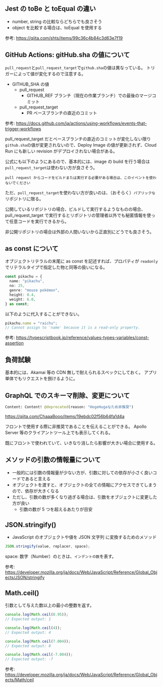 ## Jest の toBe と toEqual の違い

- number, string の比較ならどちらでも良さそう
- object を比較する場合は、toEqual を使用する

参考: https://qiita.com/shts/items/99c36c4b84c3d63e7f19

## GitHub Actions: gitHub.sha の値について

`pull_request`と`pull_request_target`で`github.sha`の値は異なっている。
トリガーによって値が変化するので注意する。

- GITHUB_SHA の値
  - pull_request
    - GITHUB_REF ブランチ（現在の作業ブランチ）での最後のマージコミット
  - pull_request_target
    - PR ベースブランチの直近のコミット

参考: https://docs.github.com/ja/actions/using-workflows/events-that-trigger-workflows

pull_request_target だとベースブランチの直近のコミットが変化しない限り`github.sha`の値が変更されないので、Deploy Image の値が更新されず、Cloud Run にも新しい revision がデプロイされない場合がある。

公式にも以下のようにあるので、基本的には、image の build を行う場合は`pull_request_target`は使わない方が良さそう。

```
pull request からコードをビルドまたは実行する必要がある場合は、このイベントを使わないでください
```

ただ、`pull_request_target`を使わない方が良いのは、（おそらく）`パブリックな`リポジトリに限る。

公開しているリポジトリの場合、ビルドして実行するようなものの場合、pull_request_target で実行するとリポジトリの管理者以外でも秘匿情報を使って任意コードを実行できるから。

非公開リポジトリの場合は外部の人間いないから正直別にどうでも良さそう。

## as const について

オブジェクトリテラルの末尾に as const を記述すれば、プロパティが `readonly` でリテラルタイプで指定した物と同等の扱いになる。

```ts
const pikachu = {
  name: "pikachu",
  no: 25,
  genre: "mouse pokémon",
  height: 0.4,
  weight: 6.0,
} as const;
```

以下のように代入することができない。

```ts
pikachu.name = "raichu";
// Cannot assign to 'name' because it is a read-only property.
```

参考: https://typescriptbook.jp/reference/values-types-variables/const-assertion

## 負荷試験

基本的には、Akamai 等の CDN 無しで耐えられるスペックにしておく。
アプリ単体でもリクエストを捌けるように。

## GraphQL でのスキーマ削除、変更について

```graphql
Content: Content! @deprecated(reason: "HogeHugaなため非推奨")
```

https://qiita.com/ChaaaBooo/items/19ebdc02f56b64fa1d4a

フロントで使用する際に非推奨であることを伝えることができる。
Apollo Server 等のクライアントツール上でも表示してくれる。

既にフロントで使われていて、いきなり消したら影響が大きい場合に使用する。

## メソッドの引数の情報量について

- 一般的には引数の情報量が少ない方が、引数に対しての依存が小さく良いコードであると言える
- オブジェクトを渡すと、オブジェクトの全ての情報にアクセスできてしまうので、依存が大きくなる
- ただし、引数の数が多くなり過ぎる場合は、引数をオブジェクトに変更した方が良い
  - 引数の数が 5 つを超えるあたりが目安

## JSON.stringify()

- JavaScript のオブジェクトや値を JSON 文字列 に変換するためのメソッド

```js
JSON.stringify(value, replacer, space);
```

space: 数字（Number）のときは、`インデントの数`を表す。

参考: https://developer.mozilla.org/ja/docs/Web/JavaScript/Reference/Global_Objects/JSON/stringify

## Math.ceil()

引数として与えた数以上の最小の整数を返す。

```js
console.log(Math.ceil(0.95));
// Expected output: 1

console.log(Math.ceil(4));
// Expected output: 4

console.log(Math.ceil(7.004));
// Expected output: 8

console.log(Math.ceil(-7.004));
// Expected output: -7
```

参考: https://developer.mozilla.org/ja/docs/Web/JavaScript/Reference/Global_Objects/Math/ceil

